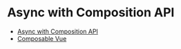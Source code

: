 # Async with Composition API

- [Async with Composition API](https://antfu.me/posts)
- [Composable Vue](https://antfu.me/posts/composable-vue-vueday-2021)